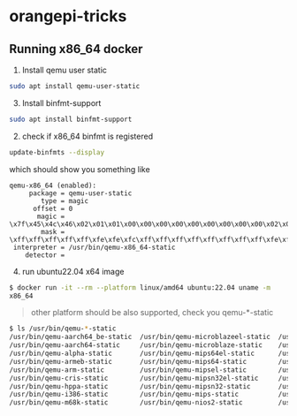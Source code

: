 # orangepi-tricks

## Running x86_64 docker

1. Install qemu user static

```bash
sudo apt install qemu-user-static
```

3. Install binfmt-support

```bash
sudo apt install binfmt-support
```

2. check if x86_64 binfmt is registered

```bash
update-binfmts --display
```

which should show you something like

```
qemu-x86_64 (enabled):
     package = qemu-user-static
        type = magic
      offset = 0
       magic = \x7f\x45\x4c\x46\x02\x01\x01\x00\x00\x00\x00\x00\x00\x00\x00\x00\x02\x00\x3e\x00
        mask = \xff\xff\xff\xff\xff\xfe\xfe\xfc\xff\xff\xff\xff\xff\xff\xff\xff\xfe\xff\xff\xff
 interpreter = /usr/bin/qemu-x86_64-static
    detector =
```

4. run ubuntu22.04 x64 image

```bash
$ docker run -it --rm --platform linux/amd64 ubuntu:22.04 uname -m
x86_64
```

> other platform should be also supported, check you qemu-*-static

```bash
$ ls /usr/bin/qemu-*-static
/usr/bin/qemu-aarch64_be-static  /usr/bin/qemu-microblazeel-static  /usr/bin/qemu-or1k-static        /usr/bin/qemu-sh4-static
/usr/bin/qemu-aarch64-static     /usr/bin/qemu-microblaze-static    /usr/bin/qemu-ppc64abi32-static  /usr/bin/qemu-sparc32plus-static
/usr/bin/qemu-alpha-static       /usr/bin/qemu-mips64el-static      /usr/bin/qemu-ppc64le-static     /usr/bin/qemu-sparc64-static
/usr/bin/qemu-armeb-static       /usr/bin/qemu-mips64-static        /usr/bin/qemu-ppc64-static       /usr/bin/qemu-sparc-static
/usr/bin/qemu-arm-static         /usr/bin/qemu-mipsel-static        /usr/bin/qemu-ppc-static         /usr/bin/qemu-tilegx-static
/usr/bin/qemu-cris-static        /usr/bin/qemu-mipsn32el-static     /usr/bin/qemu-riscv32-static     /usr/bin/qemu-x86_64-static
/usr/bin/qemu-hppa-static        /usr/bin/qemu-mipsn32-static       /usr/bin/qemu-riscv64-static     /usr/bin/qemu-xtensaeb-static
/usr/bin/qemu-i386-static        /usr/bin/qemu-mips-static          /usr/bin/qemu-s390x-static       /usr/bin/qemu-xtensa-static
/usr/bin/qemu-m68k-static        /usr/bin/qemu-nios2-static         /usr/bin/qemu-sh4eb-static
```
